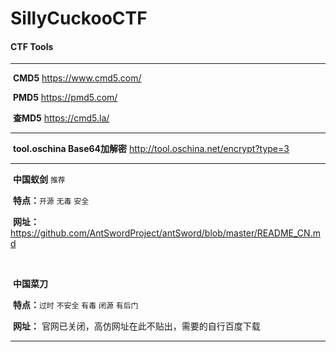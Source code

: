 # SillyCuckooCTF
#### CTF Tools

------

<!--MD5加解密-->

​	**CMD5**	 https://www.cmd5.com/

​	**PMD5**	 https://pmd5.com/

​	**查MD5**	https://cmd5.la/

------

<!--Base64加解密-->

​	**tool.oschina Base64加解密**	http://tool.oschina.net/encrypt?type=3

------

<!--网站管理工具-->

​	**中国蚁剑**		`推荐`

​		**特点：**`开源`	`无毒`	 `安全`

​		**网址：**	https://github.com/AntSwordProject/antSword/blob/master/README_CN.md

​	

​	**中国菜刀** 

​		**特点：**`过时`	`不安全`	`有毒`	`闭源`	`有后门`

​		**网址：** 官网已关闭，高仿网址在此不贴出，需要的自行百度下载

------


